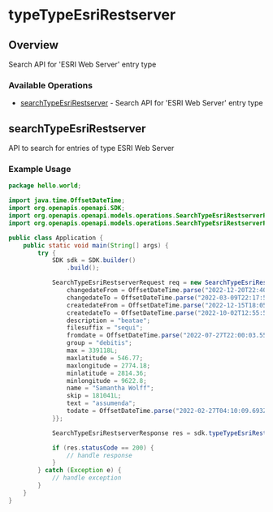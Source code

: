 # typeTypeEsriRestserver

## Overview

Search API for 'ESRI Web Server' entry type

### Available Operations

* [searchTypeEsriRestserver](#searchtypeesrirestserver) - Search API for 'ESRI Web Server' entry type

## searchTypeEsriRestserver

API to search for entries of type ESRI Web Server

### Example Usage

```java
package hello.world;

import java.time.OffsetDateTime;
import org.openapis.openapi.SDK;
import org.openapis.openapi.models.operations.SearchTypeEsriRestserverRequest;
import org.openapis.openapi.models.operations.SearchTypeEsriRestserverResponse;

public class Application {
    public static void main(String[] args) {
        try {
            SDK sdk = SDK.builder()
                .build();

            SearchTypeEsriRestserverRequest req = new SearchTypeEsriRestserverRequest() {{
                changedateFrom = OffsetDateTime.parse("2022-12-20T22:40:23.758Z");
                changedateTo = OffsetDateTime.parse("2022-03-09T22:17:56.070Z");
                createdateFrom = OffsetDateTime.parse("2022-12-15T18:05:43.333Z");
                createdateTo = OffsetDateTime.parse("2022-10-02T12:55:59.519Z");
                description = "beatae";
                filesuffix = "sequi";
                fromdate = OffsetDateTime.parse("2022-07-27T22:00:03.556Z");
                group = "debitis";
                max = 339118L;
                maxlatitude = 546.77;
                maxlongitude = 2774.18;
                minlatitude = 2814.36;
                minlongitude = 9622.8;
                name = "Samantha Wolff";
                skip = 181041L;
                text = "assumenda";
                todate = OffsetDateTime.parse("2022-02-27T04:10:09.693Z");
            }};            

            SearchTypeEsriRestserverResponse res = sdk.typeTypeEsriRestserver.searchTypeEsriRestserver(req);

            if (res.statusCode == 200) {
                // handle response
            }
        } catch (Exception e) {
            // handle exception
        }
    }
}
```
